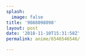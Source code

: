 ```yaml
---
splash:
  image: false
title: '9088098098'
layout: post
date: '2018-11-10T15:31:58Z'
permalink: anime/6546546546/

---
```

<p><br></p>